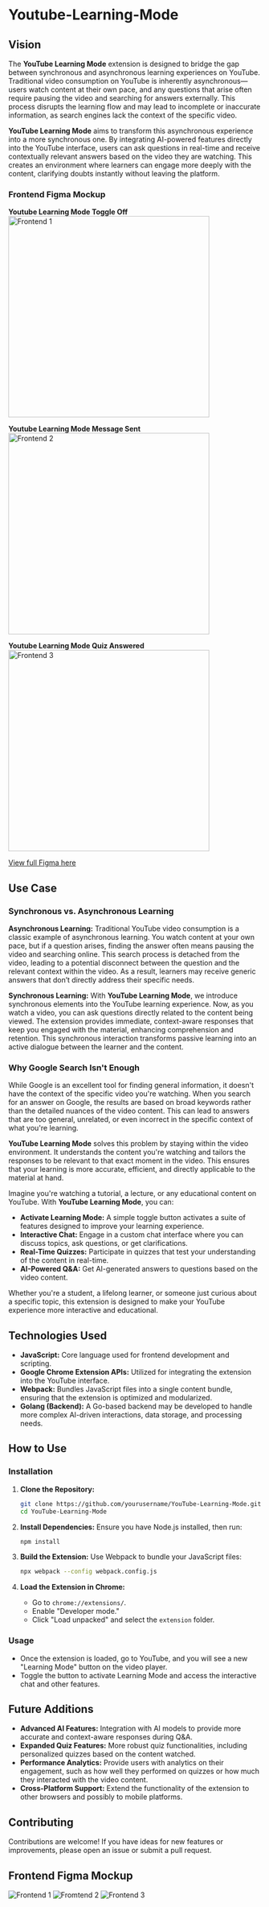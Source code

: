# Youtube-Learning-Mode

## Vision

The **YouTube Learning Mode** extension is designed to bridge the gap between synchronous and asynchronous learning experiences on YouTube. Traditional video consumption on YouTube is inherently asynchronous—users watch content at their own pace, and any questions that arise often require pausing the video and searching for answers externally. This process disrupts the learning flow and may lead to incomplete or inaccurate information, as search engines lack the context of the specific video.

**YouTube Learning Mode** aims to transform this asynchronous experience into a more synchronous one. By integrating AI-powered features directly into the YouTube interface, users can ask questions in real-time and receive contextually relevant answers based on the video they are watching. This creates an environment where learners can engage more deeply with the content, clarifying doubts instantly without leaving the platform.


### Frontend Figma Mockup
**Youtube Learning Mode Toggle Off**
<img src="./figmaFrontend1.jpg" alt="Frontend 1" width="400"/>

**Youtube Learning Mode Message Sent**
<img src="./figmaFrontend2.jpg" alt="Frontend 2" width="400"/>

**Youtube Learning Mode Quiz Answered**
<img src="./figmaFrontend3.jpg" alt="Frontend 3" width="400"/>

[View full Figma here](https://www.figma.com/proto/1tL2i1Y62qbm56hW5J1QTp/Youtube-Learning-Mode-Prototype?node-id=2-59&t=LLPkUYyfIa6u5FHk-1)


## Use Case

### Synchronous vs. Asynchronous Learning

**Asynchronous Learning:** Traditional YouTube video consumption is a classic example of asynchronous learning. You watch content at your own pace, but if a question arises, finding the answer often means pausing the video and searching online. This search process is detached from the video, leading to a potential disconnect between the question and the relevant context within the video. As a result, learners may receive generic answers that don’t directly address their specific needs.

**Synchronous Learning:** With **YouTube Learning Mode**, we introduce synchronous elements into the YouTube learning experience. Now, as you watch a video, you can ask questions directly related to the content being viewed. The extension provides immediate, context-aware responses that keep you engaged with the material, enhancing comprehension and retention. This synchronous interaction transforms passive learning into an active dialogue between the learner and the content.

### Why Google Search Isn't Enough

While Google is an excellent tool for finding general information, it doesn't have the context of the specific video you're watching. When you search for an answer on Google, the results are based on broad keywords rather than the detailed nuances of the video content. This can lead to answers that are too general, unrelated, or even incorrect in the specific context of what you're learning.

**YouTube Learning Mode** solves this problem by staying within the video environment. It understands the content you're watching and tailors the responses to be relevant to that exact moment in the video. This ensures that your learning is more accurate, efficient, and directly applicable to the material at hand.

Imagine you're watching a tutorial, a lecture, or any educational content on YouTube. With **YouTube Learning Mode**, you can:

- **Activate Learning Mode:** A simple toggle button activates a suite of features designed to improve your learning experience.
- **Interactive Chat:** Engage in a custom chat interface where you can discuss topics, ask questions, or get clarifications.
- **Real-Time Quizzes:** Participate in quizzes that test your understanding of the content in real-time.
- **AI-Powered Q&A:** Get AI-generated answers to questions based on the video content.

Whether you're a student, a lifelong learner, or someone just curious about a specific topic, this extension is designed to make your YouTube experience more interactive and educational.

## Technologies Used

- **JavaScript:** Core language used for frontend development and scripting.
- **Google Chrome Extension APIs:** Utilized for integrating the extension into the YouTube interface.
- **Webpack:** Bundles JavaScript files into a single content bundle, ensuring that the extension is optimized and modularized.
- **Golang (Backend):** A Go-based backend may be developed to handle more complex AI-driven interactions, data storage, and processing needs.

## How to Use

### Installation

1. **Clone the Repository:**
   ```bash
   git clone https://github.com/yourusername/YouTube-Learning-Mode.git
   cd YouTube-Learning-Mode
   ```

2. **Install Dependencies:**
   Ensure you have Node.js installed, then run:
   ```bash
   npm install
   ```

3. **Build the Extension:**
   Use Webpack to bundle your JavaScript files:
   ```bash
   npx webpack --config webpack.config.js
   ```

4. **Load the Extension in Chrome:**
   - Go to `chrome://extensions/`.
   - Enable "Developer mode."
   - Click "Load unpacked" and select the `extension` folder.

### Usage

- Once the extension is loaded, go to YouTube, and you will see a new "Learning Mode" button on the video player. 
- Toggle the button to activate Learning Mode and access the interactive chat and other features.

## Future Additions

- **Advanced AI Features:** Integration with AI models to provide more accurate and context-aware responses during Q&A.
- **Expanded Quiz Features:** More robust quiz functionalities, including personalized quizzes based on the content watched.
- **Performance Analytics:** Provide users with analytics on their engagement, such as how well they performed on quizzes or how much they interacted with the video content.
- **Cross-Platform Support:** Extend the functionality of the extension to other browsers and possibly to mobile platforms.

## Contributing

Contributions are welcome! If you have ideas for new features or improvements, please open an issue or submit a pull request. 

## Frontend Figma Mockup
![Frontend 1](./figmaFrontend1.jpg)
![Fromtend 2](./figmaFrontend2.jpg)
![Frontend 3](./figmaFrontend3.jpg)